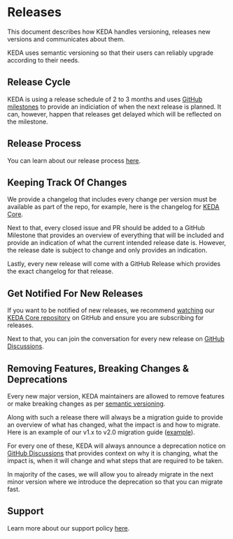 # Releases

This document describes how KEDA handles versioning, releases new versions and communicates about them.

KEDA uses semantic versioning so that their users can reliably upgrade according to their needs.

## Release Cycle

KEDA is using a release schedule of 2 to 3 months and uses [GitHub milestones](https://github.com/kedacore/keda/milestones) to provide an indiciation of when the next release is planned. It can, however, happen that releases get delayed which will be reflected on the milestone.

## Release Process

You can learn about our release process [here](https://github.com/kedacore/keda/blob/main/RELEASE-PROCESS.MD).

## Keeping Track Of Changes

We provide a changelog that includes every change per version must be available as part of the repo, for example, here is the changelog for [KEDA Core](https://github.com/kedacore/keda/blob/main/CHANGELOG.md).

Next to that, every closed issue and PR should be added to a GitHub Milestone that provides an overview of everything that will be included and provide an indication of what the current intended release date is. However, the release date is subject to change and only provides an indication.

Lastly, every new release will come with a GitHub Release which provides the exact changelog for that release.

## Get Notified For New Releases

If you want to be notified of new releases, we recommend [watching](https://docs.github.com/en/github/managing-subscriptions-and-notifications-on-github/setting-up-notifications/configuring-notifications#configuring-your-watch-settings-for-an-individual-repository) our [KEDA Core repository](https://github.com/kedacore/keda) on GitHub and ensure you are subscribing for releases.

Next to that, you can join the conversation for every new release on [GitHub Discussions](https://github.com/kedacore/keda/discussions/categories/announcements).

## Removing Features, Breaking Changes & Deprecations

Every new major version, KEDA maintainers are allowed to remove features or make breaking changes as per [semantic versioning](https://semver.org/).

Along with such a release there will always be a migration guide to provide an overview of what has changed, what the impact is and how to migrate. Here is an example of our v1.x to v2.0 migration guide ([example](https://keda.sh/docs/latest/migration/)).

For every one of these, KEDA will always announce a deprecation notice on [GitHub Discussions](https://github.com/kedacore/keda/discussions/categories/deprecations) that provides context on why it is changing, what the impact is, when it will change and what steps that are required to be taken.

In majority of the cases, we will allow you to already migrate in the next minor version where we introduce the deprecation so that you can migrate fast.

## Support

Learn more about our support policy [here](https://github.com/kedacore/governance/blob/main/SUPPORT.md).